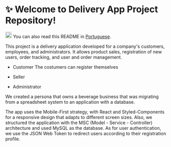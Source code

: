 # :sparkles: Welcome to Delivery App Project Repository!
<div>
  <p>
    <img src="https://user-images.githubusercontent.com/102390423/227807440-34793b38-b08b-4057-bc89-8aa7f55edeff.png" alt="translation icon" width="20">
    You can also read this README in <a href="https://github.com/Camila-Falaschi/delivery_app/blob/main/README.pt-br.md">Portuguese</a>.
  </p>
</div>


This project is a delivery application developed for a company's customers, employees, and administrators. It allows product sales, registration of new users, order tracking, and user and order management.

- Customer
  The costumers can register themselves 

- Seller

- Administrator

We created a persona that owns a beverage business that was migrating from a spreadsheet system to an application with a database.

The app uses the Mobile-First strategy, with React and Styled-Components for a responsive design that adapts to different screen sizes.
Also, we structured the application with the MSC (Model - Service - Controller) architecture and used MySQL as the database. As for user authentication, we use the JSON Web Token to redirect users according to their registration profile.

